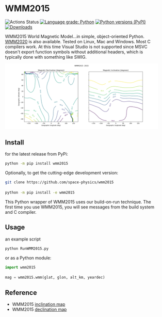 # WMM2015

![Actions Status](https://github.com/space-physics/wmm2015/workflows/ci/badge.svg)
[![Language grade: Python](https://img.shields.io/lgtm/grade/python/g/space-physics/WMM2015.svg?logo=lgtm&logoWidth=18)](https://lgtm.com/projects/g/space-physics/WMM2015/context:python)
[![Python versions (PyPI)](https://img.shields.io/pypi/pyversions/wmm2015.svg)](https://pypi.python.org/pypi/wmm2015)
[![Downloads](http://pepy.tech/badge/wmm2015)](http://pepy.tech/project/wmm2015)


WMM2015 World Magnetic Model...in simple, object-oriented Python.
[WMM2020](https://github.com/space-physics/wmm2020) is also available.
Tested on Linux, Mac and Windows.
Most C compilers work.
At this time Visual Studio is not supported since MSVC doesn't export function symbols without additional headers,
which is typically done with something like SWIG.

![image](./src/wmm2015/tests/incldecl.png)

## Install

for the latest release from PyPi:

```sh
python -m pip install wmm2015
```

Optionally, to get the cutting-edge development version:

```sh
git clone https://github.com/space-physics/wmm2015

python -m pip install -e wmm2015
```

This Python wrapper of WMM2015 uses our build-on-run technique.
The first time you use WMM2015, you will see messages from the build system and C compiler.


## Usage

an example script

```sh
python RunWMM2015.py
```

or as a Python module:

```python
import wmm2015

mag = wmm2015.wmm(glat, glon, alt_km, yeardec)
```

## Reference

* WMM2015 [inclination map](https://www.ngdc.noaa.gov/geomag/WMM/data/WMM2015/WMM2015_I_MERC.pdf)
* WMM2015 [declination map](https://www.ngdc.noaa.gov/geomag/WMM/data/WMM2015/WMM2015_D_MERC.pdf)
